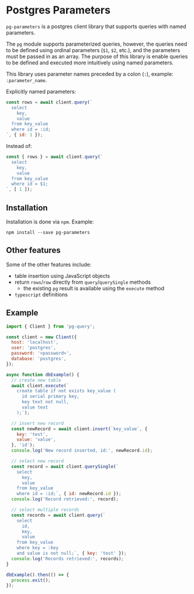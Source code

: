 # Postgres Parameters

`pg-parameters` is a postgres client library that supports queries with named parameters.

The `pg` module supports parameterized queries, however, the queries need to be defined using ordinal parameters (`$1`, `$2`, etc.), and the parameters must be passed in as an array. The purpose of this library is enable queries to be defined and executed more intuitively using named parameters.

This library uses parameter names preceded by a colon (`:`), example: `:parameter_name`.

Explicitly named parameters:

```js
const rows = await client.query(`
  select
    key,
    value
  from key_value
  where id = :id;
`, { id: 1 });
```

Instead of:

```js
const { rows } = await client.query(`
  select
    key,
    value
  from key_value
  where id = $1;
`, [ 1 ]);
```

## Installation

Installation is done via `npm`. Example:

```
npm install --save pg-parameters
```

## Other features

Some of the other features include:

* table insertion using JavaScript objects
* return `rows`/`row` directly from `query`/`querySingle` methods
  * the existing `pg` result is available using the `execute` method
* `typescript` definitions

## Example

```js
import { Client } from 'pg-query';

const client = new Client({
  host: 'localhost',
  user: 'postgres',
  password: '<password>',
  database: 'postgres',
});

async function dbExample() {
  // create new table
  await client.execute(`
    create table if not exists key_value (
      id serial primary key,
      key text not null,
      value text
    );`);

  // insert new record
  const newRecord = await client.insert(`key_value`, {
    key: 'test',
    value: 'value',
  }, 'id');
  console.log('New record inserted, id:', newRecord.id);

  // select new record
  const record = await client.querySingle(`
    select
      key,
      value
    from key_value
    where id = :id;`, { id: newRecord.id });
  console.log('Record retrieved:', record);

  // select multiple records
  const records = await client.query(`
    select
      id,
      key,
      value
    from key_value
    where key = :key
    and value is not null;`, { key: 'test' });
  console.log('Records retrieved:', records);
}

dbExample().then(() => {
  process.exit();
});
```
